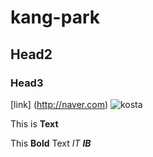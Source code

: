# kang-park 

## Head2

### Head3

[link] (http://naver.com)
![kosta](https://i.vimeocdn.com/portrait/3473198_300x3004)

This is **Text**

This **Bold** Text
_IT_
_**IB**_
